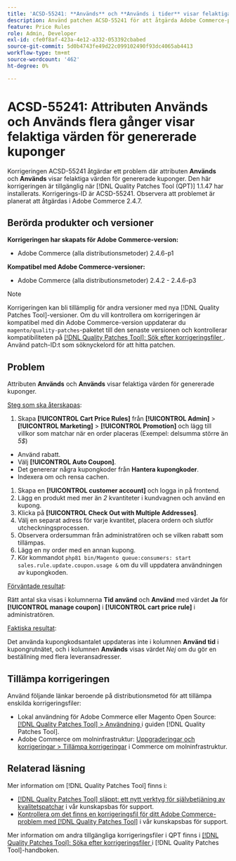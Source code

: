 ```yaml
---
title: 'ACSD-55241: **Används** och **Används i tider** visar felaktiga värden för genererade kuponger'
description: Använd patchen ACSD-55241 för att åtgärda Adobe Commerce-problemet där attributen **Used** och **Times Used** visar felaktiga värden för genererade kuponger
feature: Price Rules
role: Admin, Developer
exl-id: cfe0f8af-423a-4e12-a332-053392cbabed
source-git-commit: 5d0b4743fe49d22c099102490f93dc4065ab4413
workflow-type: tm+mt
source-wordcount: '462'
ht-degree: 0%

---
```


# ACSD-55241: Attributen **Används** och **Används flera gånger** visar felaktiga värden för genererade kuponger

Korrigeringen ACSD-55241 åtgärdar ett problem där attributen **Används** och **Används** visar felaktiga värden för genererade kuponger. Den här korrigeringen är tillgänglig när [!DNL Quality Patches Tool (QPT)] 1.1.47 har installerats. Korrigerings-ID är ACSD-55241. Observera att problemet är planerat att åtgärdas i Adobe Commerce 2.4.7.

## Berörda produkter och versioner

**Korrigeringen har skapats för Adobe Commerce-version:**

* Adobe Commerce (alla distributionsmetoder) 2.4.6-p1

**Kompatibel med Adobe Commerce-versioner:**

* Adobe Commerce (alla distributionsmetoder) 2.4.2 - 2.4.6-p3

>[!NOTE]
>
>Korrigeringen kan bli tillämplig för andra versioner med nya [!DNL Quality Patches Tool]-versioner. Om du vill kontrollera om korrigeringen är kompatibel med din Adobe Commerce-version uppdaterar du `magento/quality-patches`-paketet till den senaste versionen och kontrollerar kompatibiliteten på [[!DNL Quality Patches Tool]: Sök efter korrigeringsfiler ](https://experienceleague.adobe.com/tools/commerce-quality-patches/index.html). Använd patch-ID:t som söknyckelord för att hitta patchen.

## Problem

Attributen **Används** och **Används** visar felaktiga värden för genererade kuponger.

<u>Steg som ska återskapas</u>:

1. Skapa **[!UICONTROL Cart Price Rules]** från **[!UICONTROL Admin]** > **[!UICONTROL Marketing]** > **[!UICONTROL Promotion]** och lägg till villkor som matchar när en order placeras (Exempel: delsumma större än *5$*)

* Använd rabatt.
* Välj **[!UICONTROL Auto Coupon]**.
* Det genererar några kupongkoder från **Hantera kupongkoder**.
* Indexera om och rensa cachen.

1. Skapa en **[!UICONTROL customer account]** och logga in på frontend.
1. Lägg en produkt med mer än *2* kvantiteter i kundvagnen och använd en kupong.
1. Klicka på **[!UICONTROL Check Out with Multiple Addresses]**.
1. Välj en separat adress för varje kvantitet, placera ordern och slutför utcheckningsprocessen.
1. Observera ordersumman från administratören och se vilken rabatt som tillämpas.
1. Lägg en ny order med en annan kupong.
1. Kör kommandot `php81 bin/Magento queue:consumers: start sales.rule.update.coupon.usage &` om du vill uppdatera användningen av kupongkoden.

<u>Förväntade resultat</u>:

Rätt antal ska visas i kolumnerna **Tid använd** och **Använd** med värdet **Ja** för **[!UICONTROL manage coupon]** i **[!UICONTROL cart price rule]** i administratören.

<u>Faktiska resultat</u>:

Det använda kupongkodsantalet uppdateras inte i kolumnen **Använd tid** i kupongrutnätet, och i kolumnen **Används** visas värdet *Nej* om du gör en beställning med flera leveransadresser.

## Tillämpa korrigeringen

Använd följande länkar beroende på distributionsmetod för att tillämpa enskilda korrigeringsfiler:

* Lokal användning för Adobe Commerce eller Magento Open Source: [[!DNL Quality Patches Tool] > Användning ](https://experienceleague.adobe.com/docs/commerce-operations/tools/quality-patches-tool/usage.html) i guiden [!DNL Quality Patches Tool].
* Adobe Commerce om molninfrastruktur: [Uppgraderingar och korrigeringar > Tillämpa korrigeringar](https://experienceleague.adobe.com/docs/commerce-cloud-service/user-guide/develop/upgrade/apply-patches.html) i Commerce om molninfrastruktur.

## Relaterad läsning

Mer information om [!DNL Quality Patches Tool] finns i:

* [[!DNL Quality Patches Tool] släppt: ett nytt verktyg för självbetjäning av kvalitetspatchar](/help/announcements/adobe-commerce-announcements/magento-quality-patches-released-new-tool-to-self-serve-quality-patches.md) i vår kunskapsbas för support.
* [Kontrollera om det finns en korrigeringsfil för ditt Adobe Commerce-problem med  [!DNL Quality Patches Tool]](/help/support-tools/patches-available-in-qpt-tool/check-patch-for-magento-issue-with-magento-quality-patches.md) i vår kunskapsbas för support.

Mer information om andra tillgängliga korrigeringsfiler i QPT finns i [[!DNL Quality Patches Tool]: Söka efter korrigeringsfiler ](https://experienceleague.adobe.com/tools/commerce-quality-patches/index.html) i [!DNL Quality Patches Tool]-handboken.
